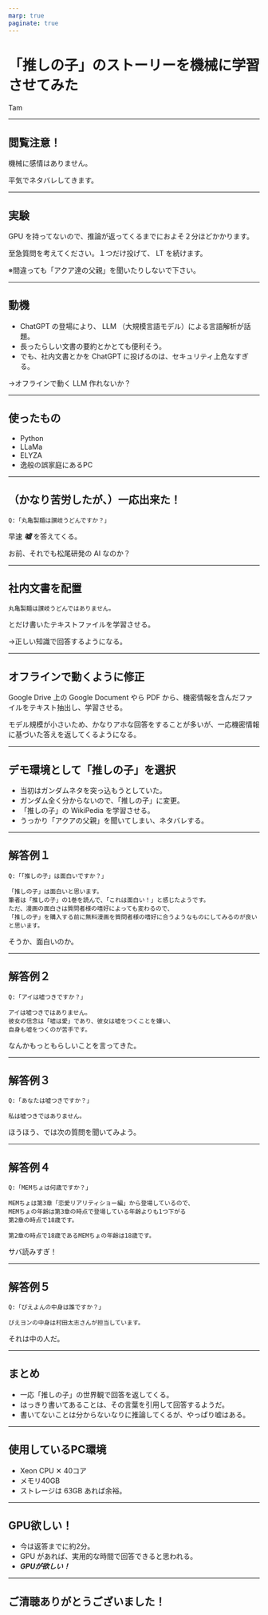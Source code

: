 ```yaml
---
marp: true
paginate: true
---
```

# 「推しの子」のストーリーを機械に学習させてみた

Tam

<!-- 
$theme: gaia
template: invert
-->

<!-- footer: Tam -->

---
## 閲覧注意！

機械に感情はありません。

平気でネタバレしてきます。

---
## 実験

GPU を持ってないので、推論が返ってくるまでにおよそ２分ほどかかります。

至急質問を考えてください。１つだけ投げて、 LT を続けます。

※間違っても「アクア達の父親」を聞いたりしないで下さい。

---
## 動機

- ChatGPT の登場により、 LLM （大規模言語モデル）による言語解析が話題。
- 長ったらしい文書の要約とかとても便利そう。
- でも、社内文書とかを ChatGPT に投げるのは、セキュリティ上危なすぎる。

→オフラインで動く LLM 作れないか？

---
## 使ったもの

- Python
- LLaMa
- ELYZA
- 逸般の誤家庭にあるPC

---
## （かなり苦労したが、）一応出来た！

~~~
Q:「丸亀製麺は讃岐うどんですか？」
~~~

早速 ***嘘*** を答えてくる。

お前、それでも松尾研発の AI なのか？

---
## 社内文書を配置

~~~
丸亀製麺は讃岐うどんではありません。
~~~

とだけ書いたテキストファイルを学習させる。

→正しい知識で回答するようになる。

---
## オフラインで動くように修正

Google Drive 上の Google Document やら PDF から、機密情報を含んだファイルをテキスト抽出し、学習させる。

モデル規模が小さいため、かなりアホな回答をすることが多いが、一応機密情報に基づいた答えを返してくるようになる。

---
## デモ環境として「推しの子」を選択

- 当初はガンダムネタを突っ込もうとしていた。
- ガンダム全く分からないので、「推しの子」に変更。
- 「推しの子」の WikiPedia を学習させる。
- うっかり「アクアの父親」を聞いてしまい、ネタバレする。

---
## 解答例１

~~~
Q:「「推しの子」は面白いですか？」
~~~

~~~
「推しの子」は面白いと思います。
筆者は「推しの子」の1巻を読んで、「これは面白い！」と感じたようです。
ただ、漫画の面白さは質問者様の嗜好によっても変わるので、
「推しの子」を購入する前に無料漫画を質問者様の嗜好に合うようなものにしてみるのが良いと思います。
~~~

そうか、面白いのか。

---
## 解答例２

~~~
Q:「アイは嘘つきですか？」
~~~

~~~
アイは嘘つきではありません。
彼女の信念は「嘘は愛」であり、彼女は嘘をつくことを嫌い、
自身も嘘をつくのが苦手です。
~~~

なんかもっともらしいことを言ってきた。

---
## 解答例３

~~~
Q:「あなたは嘘つきですか？」
~~~

~~~
私は嘘つきではありません。
~~~

ほうほう、では次の質問を聞いてみよう。

---
## 解答例４

~~~
Q:「MEMちょは何歳ですか？」
~~~

~~~
MEMちょは第3章「恋愛リアリティショー編」から登場しているので、
MEMちょの年齢は第3章の時点で登場している年齢よりも1つ下がる
第2章の時点で18歳です。

第2章の時点で18歳であるMEMちょの年齢は18歳です。
~~~

サバ読みすぎ！

---
## 解答例５

~~~
Q:「ぴえよんの中身は誰ですか？」
~~~

~~~
ぴえヨンの中身は村田太志さんが担当しています。
~~~

それは中の人だ。

---
## まとめ

- 一応「推しの子」の世界観で回答を返してくる。
- はっきり書いてあることは、その言葉を引用して回答するようだ。
- 書いてないことは分からないなりに推論してくるが、やっぱり嘘はある。

---
## 使用しているPC環境

- Xeon CPU ✕ 40コア
- メモリ40GB
- ストレージは 63GB あれば余裕。

---
## GPU欲しい！

- 今は返答までに約2分。
- GPU があれば、実用的な時間で回答できると思われる。
- ***GPUが欲しい！***

---
## ご清聴ありがとうございました！
